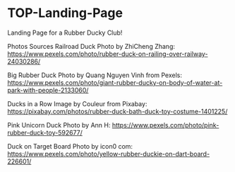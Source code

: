 # TOP-Landing-Page
Landing Page for a Rubber Ducky Club!

Photos Sources
Railroad Duck
Photo by ZhiCheng Zhang: https://www.pexels.com/photo/rubber-duck-on-railing-over-railway-24030286/

Big Rubber Duck
Photo by Quang Nguyen Vinh from Pexels: https://www.pexels.com/photo/giant-rubber-ducky-on-body-of-water-at-park-with-people-2133060/

Ducks in a Row
Image by Couleur from Pixabay: https://pixabay.com/photos/rubber-duck-bath-duck-toy-costume-1401225/

Pink Unicorn Duck
Photo by Ann H: https://www.pexels.com/photo/pink-rubber-duck-toy-592677/

Duck on Target Board
Photo by icon0 com: https://www.pexels.com/photo/yellow-rubber-duckie-on-dart-board-226601/